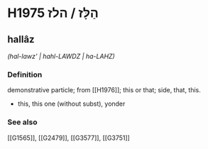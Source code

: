 # H1975 הַלָּז / הלז

## hallâz

_(hal-lawz' | hahl-LAWDZ | ha-LAHZ)_

### Definition

demonstrative particle; from [[H1976]]; this or that; side, that, this.

- this, this one (without subst), yonder
### See also

[[G1565]], [[G2479]], [[G3577]], [[G3751]]

